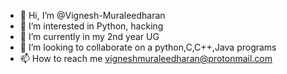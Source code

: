 - 👋 Hi, I’m @Vignesh-Muraleedharan
- 👀 I’m interested in Python, hacking
- 🌱 I’m currently in my 2nd year UG
- 💞️ I’m looking to collaborate on a python,C,C++,Java programs
- 📫 How to reach me vigneshmuraleedharan@protonmail.com

<!---
Vignesh-Muraleedharan/Vignesh-Muraleedharan is a ✨ special ✨ repository because its `README.md` (this file) appears on your GitHub profile.
You can click the Preview link to take a look at your changes.
--->
